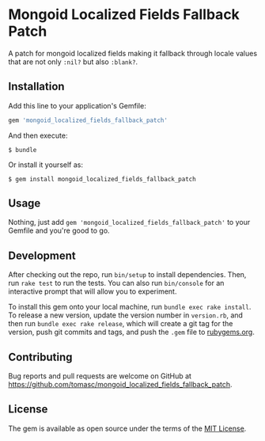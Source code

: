 # Mongoid Localized Fields Fallback Patch

A patch for mongoid localized fields making it fallback through locale values
that are not only `:nil?` but also `:blank?`.

## Installation

Add this line to your application's Gemfile:

```ruby
gem 'mongoid_localized_fields_fallback_patch'
```

And then execute:

    $ bundle

Or install it yourself as:

    $ gem install mongoid_localized_fields_fallback_patch

## Usage

Nothing, just add `gem 'mongoid_localized_fields_fallback_patch'` to your Gemfile
and you're good to go.

## Development

After checking out the repo, run `bin/setup` to install dependencies. Then, run
`rake test` to run the tests. You can also run `bin/console` for an interactive
prompt that will allow you to experiment.

To install this gem onto your local machine, run `bundle exec rake install`. To
release a new version, update the version number in `version.rb`, and then run
`bundle exec rake release`, which will create a git tag for the version, push
git commits and tags, and push the `.gem` file to [rubygems.org](https://rubygems.org).

## Contributing

Bug reports and pull requests are welcome on GitHub at https://github.com/tomasc/mongoid_localized_fields_fallback_patch.

## License

The gem is available as open source under the terms of the [MIT License](https://opensource.org/licenses/MIT).
